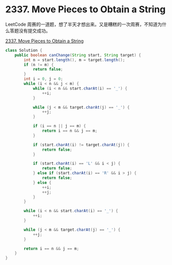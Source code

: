 # 2337. Move Pieces to Obtain a String

LeetCode 周赛的一道题，想了半天才想出来。又是糟糕的一次周赛，不知道为什么答题没有提交成功。

[2337. Move Pieces to Obtain a String](https://leetcode.com/problems/move-pieces-to-obtain-a-string/)

```java
class Solution {
    public boolean canChange(String start, String target) {
        int n = start.length(), m = target.length();
        if (n != m) {
            return false;
        }
        int i = 0, j = 0;
        while (i < n && j < m) {
            while (i < n && start.charAt(i) == '_') {
                ++i;
            }

            while (j < m && target.charAt(j) == '_') {
                ++j;
            }

            if (i == n || j == m) {
                return i == n && j == m;
            }

            if (start.charAt(i) != target.charAt(j)) {
                return false;
            }

            if (start.charAt(i) == 'L' && i < j) {
                return false;
            } else if (start.charAt(i) == 'R' && i > j) {
                return false;
            } else {
                ++i;
                ++j;
            }
        }

        while (i < n && start.charAt(i) == '_') {
            ++i;
        }

        while (j < m && target.charAt(j) == '_') {
            ++j;
        }

        return i == n && j == m;
    }
}
```